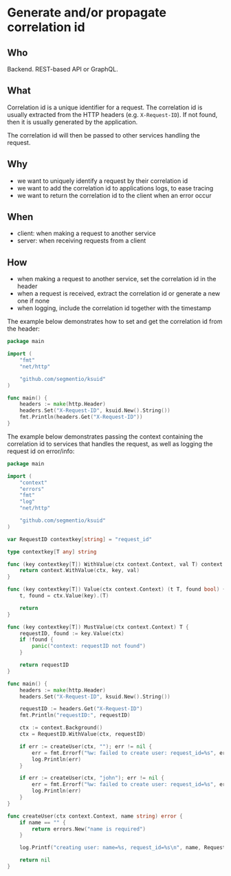 # Generate and/or propagate correlation id

## Who

Backend. REST-based API or GraphQL.

## What

Correlation id is a unique identifier for a request. The correlation id is usually extracted from the HTTP headers (e.g. `X-Request-ID`). If not found, then it is usually generated by the application.

The correlation id will then be passed to other services handling the request.

## Why

- we want to uniquely identify a request by their correlation id
- we want to add the correlation id to applications logs, to ease tracing
- we want to return the correlation id to the client when an error occur


## When

- client: when making a request to another service
- server: when receiving requests from a client

## How


- when making a request to another service, set the correlation id in the header
- when a request is received, extract the correlation id or generate a new one if none
- when logging, include the correlation id together with the timestamp


The example below demonstrates how to set and get the correlation id from the header:
```go
package main

import (
	"fmt"
	"net/http"

	"github.com/segmentio/ksuid"
)

func main() {
	headers := make(http.Header)
	headers.Set("X-Request-ID", ksuid.New().String())
	fmt.Println(headers.Get("X-Request-ID"))
}
```

The example below demonstrates passing the context containing the correlation id to services that handles the request, as well as logging the request id on error/info:

```go
package main

import (
	"context"
	"errors"
	"fmt"
	"log"
	"net/http"

	"github.com/segmentio/ksuid"
)

var RequestID contextkey[string] = "request_id"

type contextkey[T any] string

func (key contextkey[T]) WithValue(ctx context.Context, val T) context.Context {
	return context.WithValue(ctx, key, val)
}

func (key contextkey[T]) Value(ctx context.Context) (t T, found bool) {
	t, found = ctx.Value(key).(T)

	return
}

func (key contextkey[T]) MustValue(ctx context.Context) T {
	requestID, found := key.Value(ctx)
	if !found {
		panic("context: requestID not found")
	}

	return requestID
}

func main() {
	headers := make(http.Header)
	headers.Set("X-Request-ID", ksuid.New().String())

	requestID := headers.Get("X-Request-ID")
	fmt.Println("requestID:", requestID)

	ctx := context.Background()
	ctx = RequestID.WithValue(ctx, requestID)

	if err := createUser(ctx, ""); err != nil {
		err = fmt.Errorf("%w: failed to create user: request_id=%s", err, RequestID.MustValue(ctx))
		log.Println(err)
	}

	if err := createUser(ctx, "john"); err != nil {
		err = fmt.Errorf("%w: failed to create user: request_id=%s", err, RequestID.MustValue(ctx))
		log.Println(err)
	}
}

func createUser(ctx context.Context, name string) error {
	if name == "" {
		return errors.New("name is required")
	}

	log.Printf("creating user: name=%s, request_id=%s\n", name, RequestID.MustValue(ctx))

	return nil
}
```
